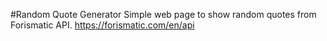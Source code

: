#Random Quote Generator
Simple web page to show random quotes from Forismatic API.
https://forismatic.com/en/api
